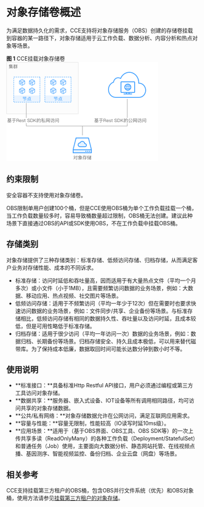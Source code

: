 # 对象存储卷概述<a name="cce_01_0323"></a>

为满足数据持久化的需求，CCE支持将对象存储服务（OBS）创建的存储卷挂载到容器的某一路径下，对象存储适用于云工作负载、数据分析、内容分析和热点对象等场景。

**图 1**  CCE挂载对象存储卷<a name="cce_01_0264_fig93521319153910"></a>  
![](figures/CCE挂载对象存储卷-105.png "CCE挂载对象存储卷-105")

## 约束限制<a name="cce_01_0264_section83252483345"></a>

安全容器不支持使用对象存储卷。

OBS限制单用户创建100个桶，但是CCE使用OBS桶为单个工作负载挂载一个桶，当工作负载数量较多时，容易导致桶数量超过限制，OBS桶无法创建。建议此种场景下直接通过OBS的API或SDK使用OBS，不在工作负载中挂载OBS桶。

## 存储类别<a name="cce_01_0264_section1432613347151"></a>

对象存储提供了三种存储类别：标准存储、低频访问存储、归档存储，从而满足客户业务对存储性能、成本的不同诉求。

-   标准存储：访问时延低和吞吐量高，因而适用于有大量热点文件（平均一个月多次）或小文件（小于1MB），且需要频繁访问数据的业务场景，例如：大数据、移动应用、热点视频、社交图片等场景。
-   低频访问存储：适用于不频繁访问（平均一年少于12次）但在需要时也要求快速访问数据的业务场景，例如：文件同步/共享、企业备份等场景。与标准存储相比，低频访问存储有相同的数据持久性、吞吐量以及访问时延，且成本较低，但是可用性略低于标准存储。
-   归档存储：适用于很少访问（平均一年访问一次）数据的业务场景，例如：数据归档、长期备份等场景。归档存储安全、持久且成本极低，可以用来替代磁带库。为了保持成本低廉，数据取回时间可能长达数分钟到数小时不等。

## 使用说明<a name="cce_01_0264_section85026235402"></a>

-   **标准接口：**具备标准Http Restful API接口，用户必须通过编程或第三方工具访问对象存储。
-   **数据共享：**服务器、嵌入式设备、IOT设备等所有调用相同路径，均可访问共享的对象存储数据。
-   **公共/私有网络：**对象存储数据允许在公网访问，满足互联网应用需求。
-   **容量与性能：**容量无限制，性能较高（IO读写时延10ms级）。
-   **应用场景：**适用于（基于OBS界面、OBS工具、OBS SDK等）的一次上传共享多读（ReadOnlyMany）的各种工作负载（Deployment/StatefulSet）和普通任务（Job）使用，主要面向大数据分析、静态网站托管、在线视频点播、基因测序、智能视频监控、备份归档、企业云盘（网盘）等场景。

## 相关参考<a name="cce_01_0264_section79144061410"></a>

CCE支持挂载第三方租户的OBS桶，包含OBS并行文件系统（优先）和OBS对象桶，使用方法请参见[挂载第三方租户的对象存储](https://support.huaweicloud.com/bestpractice-cce/cce_bestpractice_00199.html)。

